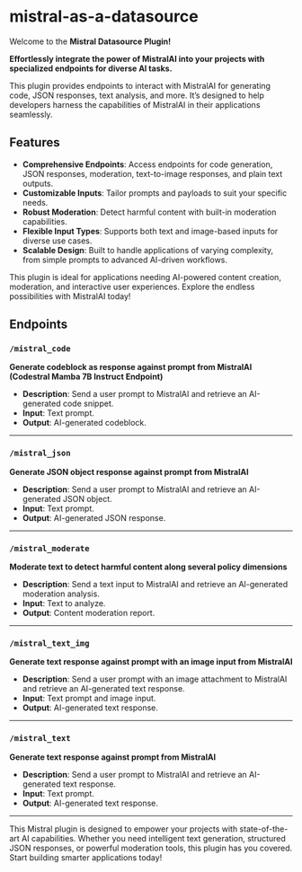 # mistral-as-a-datasource

Welcome to the **Mistral Datasource Plugin!** 

**Effortlessly integrate the power of MistralAI into your projects with specialized endpoints for diverse AI tasks.** 

This plugin provides endpoints to interact with MistralAI for generating code, JSON responses, text analysis, and more. It’s designed to help developers harness the capabilities of MistralAI in their applications seamlessly.

## Features

- **Comprehensive Endpoints**: Access endpoints for code generation, JSON responses, moderation, text-to-image responses, and plain text outputs.
- **Customizable Inputs**: Tailor prompts and payloads to suit your specific needs.
- **Robust Moderation**: Detect harmful content with built-in moderation capabilities.
- **Flexible Input Types**: Supports both text and image-based inputs for diverse use cases.
- **Scalable Design**: Built to handle applications of varying complexity, from simple prompts to advanced AI-driven workflows.

This plugin is ideal for applications needing AI-powered content creation, moderation, and interactive user experiences. Explore the endless possibilities with MistralAI today!

## Endpoints

### `/mistral_code`

**Generate codeblock as response against prompt from MistralAI (Codestral Mamba 7B Instruct Endpoint)**

- **Description**: Send a user prompt to MistralAI and retrieve an AI-generated code snippet.
- **Input**: Text prompt.
- **Output**: AI-generated codeblock.

---

### `/mistral_json`

**Generate JSON object response against prompt from MistralAI**

- **Description**: Send a user prompt to MistralAI and retrieve an AI-generated JSON object.
- **Input**: Text prompt.
- **Output**: AI-generated JSON response.

---

### `/mistral_moderate`

**Moderate text to detect harmful content along several policy dimensions**

- **Description**: Send a text input to MistralAI and retrieve an AI-generated moderation analysis.
- **Input**: Text to analyze.
- **Output**: Content moderation report.

---

### `/mistral_text_img`

**Generate text response against prompt with an image input from MistralAI**

- **Description**: Send a user prompt with an image attachment to MistralAI and retrieve an AI-generated text response.
- **Input**: Text prompt and image input.
- **Output**: AI-generated text response.

---

### `/mistral_text`

**Generate text response against prompt from MistralAI**

- **Description**: Send a user prompt to MistralAI and retrieve an AI-generated text response.
- **Input**: Text prompt.
- **Output**: AI-generated text response.

---

This Mistral plugin is designed to empower your projects with state-of-the-art AI capabilities. Whether you need intelligent text generation, structured JSON responses, or powerful moderation tools, this plugin has you covered. Start building smarter applications today!
